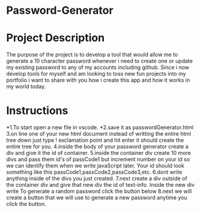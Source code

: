 # Password-Generator

# Project Description
The purpose of the project is to develop a tool that would allow me to generate a 10 character password whenever i need to create one or update my existing password to any of my accounts including github. Since i now develop tools for myself and am looking to toss new fun projects into my portfolio i want to share with you how i create this app and how it works in my world today.  

# Instructions
*1.To start open a new file in vscode.
*2.save it as passwordGenerator.html
3.on line one of your new html document instead of writting the entire html tree down just type ! exclamation point and hit enter it should create the entire tree for you.
4.inside the body of your password generator create a div and give it the id of container. 
5.inside the container div create 10 more divs and pass them id's of passCode1 but increment number on your id so we can identify them when we write javaScript later. Your id should look something like this passCode1,passCode2,passCode3,etc. 
6.dont write anything inside of the divs you just created. 
7.next create a div outside of the container div and give that new div the id of text-info. Inside the new div write To generate a random password click the button below
8.next we will create a button that we will use to generate a new password anytime you click the button. 
